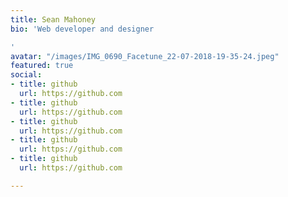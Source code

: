 ```yaml
---
title: Sean Mahoney
bio: 'Web developer and designer

'
avatar: "/images/IMG_0690_Facetune_22-07-2018-19-35-24.jpeg"
featured: true
social:
- title: github
  url: https://github.com
- title: github
  url: https://github.com
- title: github
  url: https://github.com
- title: github
  url: https://github.com
- title: github
  url: https://github.com

---
```

